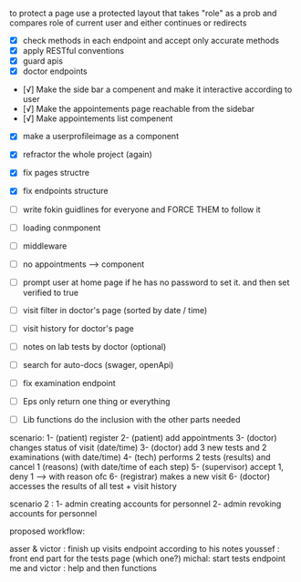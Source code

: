 to protect a page use a protected layout that takes "role" as a prob and compares role of current user and either continues or redirects 



  - [x] check methods in each endpoint and accept only accurate methods 
  - [x] apply RESTful conventions 
  - [x] guard apis
  - [x] doctor endpoints
  - [√] Make the side bar a compenent and make it interactive according to user
  - [√] Make the appointements page reachable from the sidebar
  - [√] Make appointements list compenent
  - [x] make a userprofileimage as a component
  - [x] refractor the whole project (again)
  - [x] fix pages structre
  - [x] fix endpoints structure
  - [ ] write fokin guidlines for everyone and FORCE THEM to follow it 
  - [ ] loading conmponent
  - [ ] middleware 
  - [ ] no appointments --> component
  - [ ] prompt user at home page if he has no password to set it. and then set verified to true 
  - [ ] visit filter in doctor's page (sorted by date / time)
  - [ ] visit history for doctor's page 
  - [ ] notes on lab tests by doctor (optional)
  - [ ] search for auto-docs (swager, openApi)
  - [ ] fix examination endpoint
  - [ ] Eps only return one thing or everything
  - [ ] Lib functions do the inclusion with the other parts needed

  

  scenario: 
  1- (patient) register 
  2- (patient) add appointments 
  3- (doctor) changes status of visit (date/time)
  3- (doctor) add 3 new tests and 2 examinations (with date/time)
  4- (tech) performs 2 tests (results) and cancel 1 (reasons) (with date/time of each step)
  5- (supervisor) accept 1, deny 1 --> with reason ofc
  6- (registrar) makes a new visit 
  6- (doctor) accesses the results of all test + visit history 


scenario 2 : 
1- admin creating accounts for personnel 
2- admin revoking accounts for personnel 


proposed workflow: 

asser & victor : finish up visits endpoint according to his notes 
youssef : front end part for the tests page (which one?)
michal: start tests endpoint 
me and victor : help and then functions 

